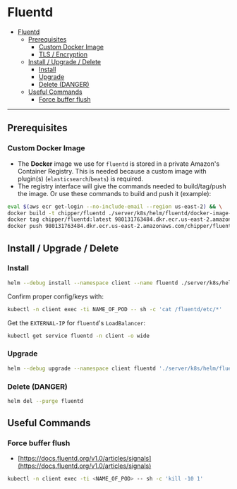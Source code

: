 # Fluentd

<!-- MDTOC maxdepth:6 firsth1:1 numbering:0 flatten:0 bullets:1 updateOnSave:1 -->

- [Fluentd](#fluentd)
   - [Prerequisites](#prerequisites)
      - [Custom Docker Image](#custom-docker-image)
      - [TLS / Encryption](#tls-encryption)
   - [Install / Upgrade / Delete](#install-upgrade-delete)
      - [Install](#install)
      - [Upgrade](#upgrade)
      - [Delete (DANGER)](#delete-danger)
   - [Useful Commands](#useful-commands)
      - [Force buffer flush](#force-buffer-flush)

<!-- /MDTOC -->

---

## Prerequisites

### Custom Docker Image

+   The **Docker** image we use for `fluentd` is stored in a private Amazon's Container Registry. This is needed because a custom image with plugin(s) (`elasticsearch`/`beats`) is required.
+   The registry interface will give the commands needed to build/tag/push the image. Or use these commands to build and push it (example):

```bash
eval $(aws ecr get-login --no-include-email --region us-east-2) && \
docker build -t chipper/fluentd ./server/k8s/helm/fluentd/docker-image-files/ && \
docker tag chipper/fluentd:latest 980131763484.dkr.ecr.us-east-2.amazonaws.com/chipper/fluentd:latest && \
docker push 980131763484.dkr.ecr.us-east-2.amazonaws.com/chipper/fluentd:latest
```

## Install / Upgrade / Delete

### Install

```bash
helm --debug install --namespace client --name fluentd ./server/k8s/helm/fluentd/
```

Confirm proper config/keys with:

```bash
kubectl -n client exec -ti NAME_OF_POD -- sh -c 'cat /fluentd/etc/*'
```

Get the `EXTERNAL-IP` for `fluentd`'s `LoadBalancer`:

```bash
kubectl get service fluentd -n client -o wide
```

### Upgrade

```bash
helm --debug upgrade --namespace client fluentd './server/k8s/helm/fluentd/'
```

### Delete (DANGER)

```bash
helm del --purge fluentd
```

## Useful Commands

### Force buffer flush

+   [https://docs.fluentd.org/v1.0/articles/signals](https://docs.fluentd.org/v1.0/articles/signals)

```bash
kubectl -n client exec -ti <NAME_OF_POD> -- sh -c 'kill -10 1'
```

